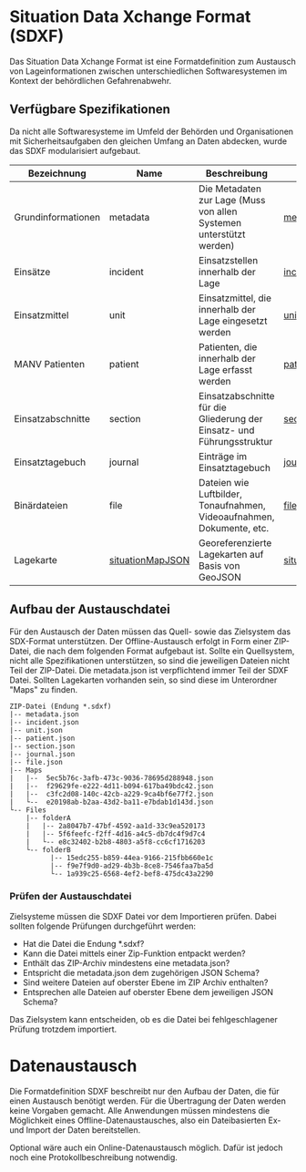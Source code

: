 
# Situation Data Xchange Format (SDXF)
Das Situation Data Xchange Format ist eine Formatdefinition zum Austausch von Lageinformationen zwischen unterschiedlichen Softwaresystemen im Kontext der behördlichen Gefahrenabwehr.

## Verfügbare Spezifikationen
Da nicht alle Softwaresysteme im Umfeld der Behörden und Organisationen mit Sicherheitsaufgaben den gleichen Umfang an Daten abdecken, wurde das SDXF modularisiert aufgebaut.

| Bezeichnung | Name | Beschreibung | JSON Schema |
|--|--|--|--|
| Grundinformationen | metadata | Die Metadaten zur Lage (Muss von allen Systemen unterstützt werden) | [metadata.schema.json](schema/metadata.schema.json)
| Einsätze | incident | Einsatzstellen innerhalb der Lage | [incident.schema.json](schema/incident.schema.json)
| Einsatzmittel | unit | Einsatzmittel, die innerhalb der Lage eingesetzt werden | [unit.schema.json](schema/unit.schema.json)
| MANV Patienten | patient | Patienten, die innerhalb der Lage erfasst werden | [patient.schema.json](schema/patient.schema.json)
| Einsatzabschnitte | section | Einsatzabschnitte für die Gliederung der Einsatz- und Führungsstruktur | [section.schema.json](schema/section.schema.json)
| Einsatztagebuch | journal | Einträge im Einsatztagebuch | [journal.schema.json](schema/journal.schema.json)
| Binärdateien | file | Dateien wie Luftbilder, Tonaufnahmen, Videoaufnahmen, Dokumente, etc. | [file.schema.json](schema/file.schema.json)
| Lagekarte | [situationMapJSON](SituationMapJson.md) | Georeferenzierte Lagekarten auf Basis von GeoJSON | [situationMapJSON](SituationMapJson.md)

## Aufbau der Austauschdatei
Für den Austausch der Daten müssen das Quell- sowie das Zielsystem das SDX-Format unterstützen. Der Offline-Austausch erfolgt in Form einer ZIP-Datei, die nach dem folgenden Format aufgebaut ist. Sollte ein Quellsystem, nicht alle Spezifikationen unterstützen, so sind die jeweiligen Dateien nicht Teil der ZIP-Datei. Die metadata.json ist verpflichtend immer Teil der SDXF Datei. Sollten Lagekarten vorhanden sein, so sind diese im Unterordner "Maps" zu finden.

    ZIP-Datei (Endung *.sdxf)
    |-- metadata.json
    |-- incident.json
    |-- unit.json
    |-- patient.json
    |-- section.json
    |-- journal.json
    |-- file.json
    |-- Maps
    |   |--  5ec5b76c-3afb-473c-9036-78695d288948.json
    |   |--  f29629fe-e222-4d11-b094-617ba49bdc42.json
    |   |--  c3fc2d08-140c-42cb-a229-9ca4bf6e77f2.json
    |   └--  e20198ab-b2aa-43d2-ba11-e7bdab1d143d.json
    └-- Files
        |-- folderA
        |   |-- 2a8047b7-47bf-4592-aa1d-33c9ea520173
        |   |-- 5f6feefc-f2ff-4d16-a4c5-db7dc4f9d7c4
        |   └-- e8c32402-b2b8-4803-a5f8-cc6cf1716203
        └-- folderB
              |-- 15edc255-b859-44ea-9166-215fbb660e1c
              |-- f9e7f9d0-ad29-4b3b-8ce8-7546faa7ba5d
              └-- 1a939c25-6568-4ef2-bef8-475dc43a2290

### Prüfen der Austauschdatei
Zielsysteme müssen die SDXF Datei vor dem Importieren prüfen. Dabei sollten folgende Prüfungen durchgeführt werden:

 * Hat die Datei die Endung *.sdxf?
 * Kann die Datei mittels einer Zip-Funktion entpackt werden?
 * Enthält das ZIP-Archiv mindestens eine metadata.json?
 * Entspricht die metadata.json dem zugehörigen JSON Schema?
 * Sind weitere Dateien auf oberster Ebene im ZIP Archiv enthalten?
 * Entsprechen alle Dateien auf oberster Ebene dem jeweiligen JSON Schema?

Das Zielsystem kann entscheiden, ob es die Datei bei fehlgeschlagener Prüfung trotzdem importiert.

# Datenaustausch

Die Formatdefinition SDXF beschreibt nur den Aufbau der Daten, die für einen Austausch benötigt werden. Für die Übertragung der Daten werden keine Vorgaben gemacht. Alle Anwendungen müssen mindestens die Möglichkeit eines Offline-Datenaustausches, also ein Dateibasierten Ex- und Import der Daten bereitstellen.

Optional wäre auch ein Online-Datenaustausch möglich. Dafür ist jedoch noch eine Protokollbeschreibung notwendig.